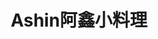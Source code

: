 ---
title: "Ashin阿鑫小料理"
description: "Ashin阿鑫小料理"
layout: shop
keywords:
  - 美食競賽
  - 台灣美食
  - 美食精選
datePublished: "2025-06-30"
dateModified: "2025-07-02"
city: "台北市"
district: "松山區"
address: "台北市松山區民權東路三段160巷19弄36號"
phone: ""
geo: "25.059432931972964, 121.54867021568873"
google_map: "https://maps.app.goo.gl/WATLuFo1jufKWuCD8"
footinder: "https://footinder.com.tw/%e5%8f%b0%e5%8c%97%e5%b8%82%e6%9d%be%e5%b1%b1%e5%8d%80/168883/"
official: "https://www.facebook.com/profile.php?id=100063999757551"
award:
  - name: "500盤"
    year: "2024"
    entries:
      - dishes:
          - "鰻魚飯"
          - "上野雞肝"
          - "水果玉米"

---